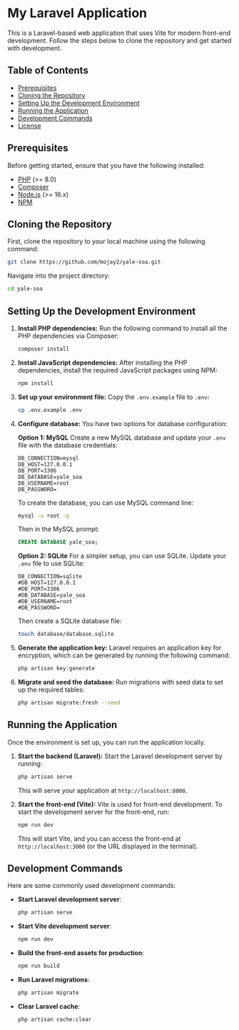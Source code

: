 # My Laravel Application

This is a Laravel-based web application that uses Vite for modern front-end development. Follow the steps below to clone the repository and get started with development.

## Table of Contents

-   [Prerequisites](#prerequisites)
-   [Cloning the Repository](#cloning-the-repository)
-   [Setting Up the Development Environment](#setting-up-the-development-environment)
-   [Running the Application](#running-the-application)
-   [Development Commands](#development-commands)
-   [License](#license)

## Prerequisites

Before getting started, ensure that you have the following installed:

-   [PHP](https://www.php.net/) (>= 8.0)
-   [Composer](https://getcomposer.org/)
-   [Node.js](https://nodejs.org/) (>= 16.x)
-   [NPM](https://www.npmjs.com/)

## Cloning the Repository

First, clone the repository to your local machine using the following command:

```bash
git clone https://github.com/mojay2/yale-soa.git
```

Navigate into the project directory:

```bash
cd yale-soa
```

## Setting Up the Development Environment

1. **Install PHP dependencies:**
   Run the following command to install all the PHP dependencies via Composer:

    ```bash
    composer install
    ```

2. **Install JavaScript dependencies:**
   After installing the PHP dependencies, install the required JavaScript packages using NPM:

    ```bash
    npm install
    ```

3. **Set up your environment file:**
   Copy the `.env.example` file to `.env`:

    ```bash
    cp .env.example .env
    ```

4. **Configure database:**
   You have two options for database configuration:

    **Option 1: MySQL**
    Create a new MySQL database and update your `.env` file with the database credentials:

    ```env
    DB_CONNECTION=mysql
    DB_HOST=127.0.0.1
    DB_PORT=3306
    DB_DATABASE=yale_soa
    DB_USERNAME=root
    DB_PASSWORD=
    ```

    To create the database, you can use MySQL command line:

    ```bash
    mysql -u root -p
    ```

    Then in the MySQL prompt:

    ```sql
    CREATE DATABASE yale_soa;
    ```

    **Option 2: SQLite**
    For a simpler setup, you can use SQLite. Update your `.env` file to use SQLite:

    ```env
    DB_CONNECTION=sqlite
    #DB_HOST=127.0.0.1
    #DB_PORT=3306
    #DB_DATABASE=yale_soa
    #DB_USERNAME=root
    #DB_PASSWORD=
    ```

    Then create a SQLite database file:

    ```bash
    touch database/database.sqlite
    ```

5. **Generate the application key:**
   Laravel requires an application key for encryption, which can be generated by running the following command:

    ```bash
    php artisan key:generate
    ```

6. **Migrate and seed the database:**
   Run migrations with seed data to set up the required tables:

    ```bash
    php artisan migrate:fresh --seed
    ```

## Running the Application

Once the environment is set up, you can run the application locally.

1. **Start the backend (Laravel):**
   Start the Laravel development server by running:

    ```bash
    php artisan serve
    ```

    This will serve your application at `http://localhost:8000`.

2. **Start the front-end (Vite):**
   Vite is used for front-end development. To start the development server for the front-end, run:

    ```bash
    npm run dev
    ```

    This will start Vite, and you can access the front-end at `http://localhost:3000` (or the URL displayed in the terminal).

## Development Commands

Here are some commonly used development commands:

-   **Start Laravel development server**:

    ```bash
    php artisan serve
    ```

-   **Start Vite development server**:

    ```bash
    npm run dev
    ```

-   **Build the front-end assets for production**:

    ```bash
    npm run build
    ```

-   **Run Laravel migrations**:

    ```bash
    php artisan migrate
    ```

-   **Clear Laravel cache**:
    ```bash
    php artisan cache:clear
    ```

